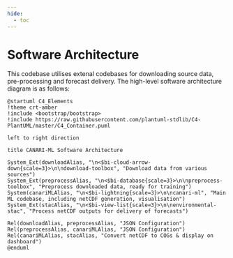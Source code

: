 ```yaml
---
hide:
  - toc
---
```



# Software Architecture

This codebase utilises extenal codebases for downloading source data, pre-processing and forecast delivery. The high-level software architecture diagram is as follows:

```puml
@startuml C4_Elements
!theme crt-amber
!include <bootstrap/bootstrap>
!include https://raw.githubusercontent.com/plantuml-stdlib/C4-PlantUML/master/C4_Container.puml

left to right direction

title CANARI-ML Software Architecture

System_Ext(downloadAlias, "\n<$bi-cloud-arrow-down{scale=3}>\n\ndownload-toolbox", "Download data from various sources")
System_Ext(preprocessAlias, "\n<$bi-database{scale=3}>\n\npreprocess-toolbox", "Preprocess downloaded data, ready for training")
System(canariMLAlias, "\n<$bi-lightning{scale=3}>\n\ncanari-ml", "Main ML codebase, including netCDF generation, visualisation")
System_Ext(stacAlias, "\n<$bi-view-list{scale=3}>\n\nenvironmental-stac", "Process netCDF outputs for delivery of forecasts")

Rel(downloadAlias, preprocessAlias, "JSON Configuration")
Rel(preprocessAlias, canariMLAlias, "JSON Configuration")
Rel(canariMLAlias, stacAlias, "Convert netCDF to COGs & display on dashboard")
@enduml
```
